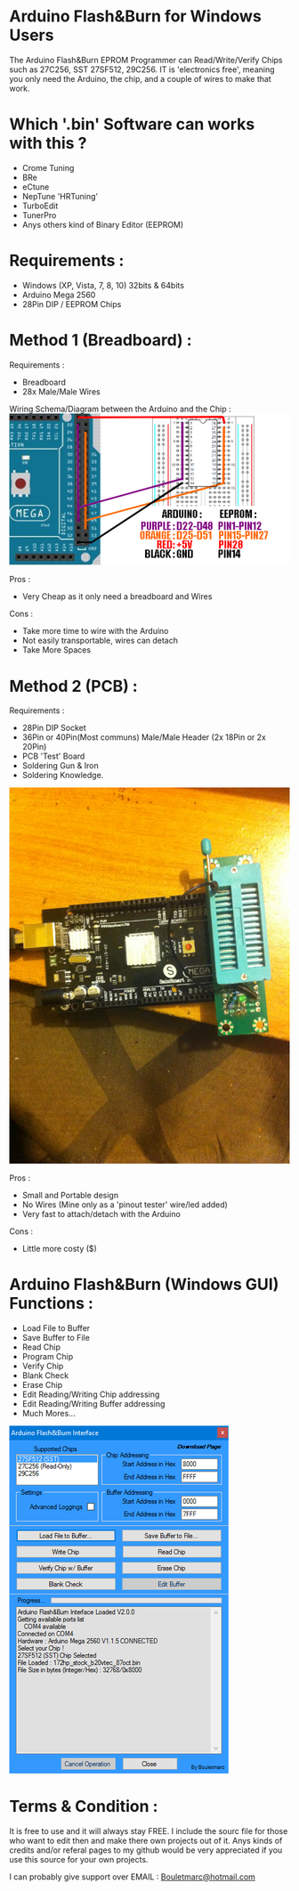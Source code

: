 # Arduino Flash&Burn for Windows Users
The Arduino Flash&amp;Burn EPROM Programmer can Read/Write/Verify Chips such as 27C256, SST 27SF512, 29C256.
IT is 'electronics free', meaning you only need the Arduino, the chip, and a couple of wires to make that work.

# Which '.bin' Software can works with this ?
- Crome Tuning
- BRe
- eCtune
- NepTune 'HRTuning'
- TurboEdit
- TunerPro
- Anys others kind of Binary Editor (EEPROM)

# Requirements :
- Windows (XP, Vista, 7, 8, 10) 32bits & 64bits
- Arduino Mega 2560
- 28Pin DIP / EEPROM Chips

# Method 1 (Breadboard) :
Requirements :
- Breadboard
- 28x Male/Male Wires

Wiring Schema/Diagram between the Arduino and the Chip :
![alt tag](https://github.com/bouletmarc/Arduino_FlashNBurn/blob/master/Tutorial/ArduinoFlashBurnDiagram.png)

Pros :
- Very Cheap as it only need a breadboard and Wires

Cons :
- Take more time to wire with the Arduino
- Not easily transportable, wires can detach
- Take More Spaces


# Method 2 (PCB) :
Requirements :
- 28Pin DIP Socket
- 36Pin or 40Pin(Most communs) Male/Male Header (2x 18Pin or 2x 20Pin)
- PCB 'Test' Board
- Soldering Gun & Iron
- Soldering Knowledge.

![alt tag](https://github.com/bouletmarc/Arduino_FlashNBurn/blob/master/Tutorial/DIY_PCB5.JPG)

Pros :
- Small and Portable design
- No Wires (Mine only as a 'pinout tester' wire/led added)
- Very fast to attach/detach with the Arduino

Cons :
- Little more costy ($)


# Arduino Flash&Burn (Windows GUI) Functions :
- Load File to Buffer
- Save Buffer to File
- Read Chip
- Program Chip
- Verify Chip
- Blank Check
- Erase Chip
- Edit Reading/Writing Chip addressing
- Edit Reading/Writing Buffer addressing
- Much Mores...

![alt tag](https://github.com/bouletmarc/Arduino_FlashNBurn/blob/master/Tutorial/Arduino_Windows_GUI.png)


# Terms & Condition :
It is free to use and it will always stay FREE.
I include the sourc file for those who want to edit then and make there own projects out of it.
Anys kinds of credits and/or referal pages to my github would be very appreciated if you use this source for your own projects.

I can probably give support over EMAIL : Bouletmarc@hotmail.com
